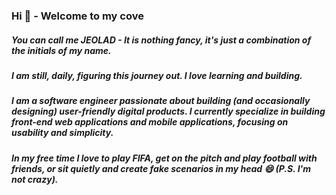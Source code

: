 ### Hi 👋 - Welcome to my cove
##### You can call me JEOLAD - It is nothing fancy, it's just a combination of the initials of my name.
##### I am still, daily, figuring this journey out. I love learning and building.
##### I am a software engineer passionate about building (and occasionally designing) user-friendly digital products. I currently specialize in building front-end web applications and mobile applications, focusing on usability and simplicity.
##### In my free time I love to play FIFA, get on the pitch and play football with friends, or sit quietly and create fake scenarios in my head 😄 (P.S. I'm not crazy).

<!--
**Jessepelumi/Jessepelumi** is a ✨ _special_ ✨ repository because its `README.md` (this file) appears on your GitHub profile.

Here are some ideas to get you started:

- 🔭 I’m currently working on ...
- 🌱 I’m currently learning ...
- 👯 I’m looking to collaborate on ...
- 🤔 I’m looking for help with ...
- 💬 Ask me about ...
- 📫 How to reach me: ...
- 😄 Pronouns: ...
- ⚡ Fun fact: ...
-->
